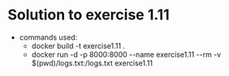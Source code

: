 # Solution to exercise 1.11

- commands used:
    - docker build -t exercise1.11 .
    - docker run -d -p 8000:8000 --name exercise1.11 --rm -v $(pwd)/logs.txt:/logs.txt exercise1.11
